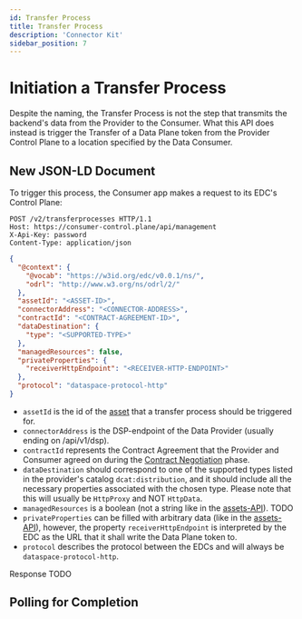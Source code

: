 ```yaml
---
id: Transfer Process
title: Transfer Process
description: 'Connector Kit'
sidebar_position: 7
---
```


# Initiation a Transfer Process

Despite the naming, the Transfer Process is not the step that transmits the backend's data from the Provider to the 
Consumer. What this API does instead is trigger the Transfer of a Data Plane token from the Provider Control Plane to a
location specified by the Data Consumer. 

## New JSON-LD Document

To trigger this process, the Consumer app makes a request to its EDC's Control Plane:
```http
POST /v2/transferprocesses HTTP/1.1
Host: https://consumer-control.plane/api/management
X-Api-Key: password
Content-Type: application/json
```
```json
{
  "@context": {
    "@vocab": "https://w3id.org/edc/v0.0.1/ns/",
    "odrl": "http://www.w3.org/ns/odrl/2/"
  },
  "assetId": "<ASSET-ID>",
  "connectorAddress": "<CONNECTOR-ADDRESS>",
  "contractId": "<CONTRACT-AGREEMENT-ID>",
  "dataDestination": {
    "type": "<SUPPORTED-TYPE>"
  },
  "managedResources": false,
  "privateProperties": {
    "receiverHttpEndpoint": "<RECEIVER-HTTP-ENDPOINT>"
  },
  "protocol": "dataspace-protocol-http"
}
```

- `assetId` is the id of the [asset](2-assets.md) that a transfer process should be triggered for.
- `connectorAddress` is the DSP-endpoint of the Data Provider (usually ending on /api/v1/dsp).
- `contractId` represents the Contract Agreement that the Provider and Consumer agreed on during the [Contract Negotiation](6-contract-negotiation.md)
  phase.
- `dataDestination` should correspond to one of the supported types listed in the provider's catalog `dcat:distribution`, 
and it should include all the necessary properties associated with the chosen type. Please note that this will usually be
`HttpProxy` and NOT `HttpData`.
- `managedResources` is a boolean (not a string like in the [assets-API](2-assets.md#http-data-plane)). TODO
- `privateProperties` can be filled with arbitrary data (like in the [assets-API](2-assets.md)), however, the property
`receiverHttpEndpoint` is interpreted by the EDC as the URL that it shall write the Data Plane token to.
- `protocol` describes the protocol between the EDCs and will always be `dataspace-protocol-http`.

Response TODO

## Polling for Completion

